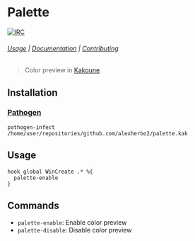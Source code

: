# Palette

[![IRC][IRC Badge]][IRC]

###### [Usage](#usage) | [Documentation](#commands) | [Contributing](CONTRIBUTING)

> Color preview in [Kakoune].

## Installation

### [Pathogen]

``` kak
pathogen-infect /home/user/repositories/github.com/alexherbo2/palette.kak
```

## Usage

``` kak
hook global WinCreate .* %{
  palette-enable
}
```

## Commands

- `palette-enable`: Enable color preview
- `palette-disable`: Disable color preview

[Kakoune]: https://kakoune.org
[IRC]: https://webchat.freenode.net/#kakoune
[IRC Badge]: https://img.shields.io/badge/IRC-%23kakoune-blue.svg
[Pathogen]: https://github.com/alexherbo2/pathogen.kak
